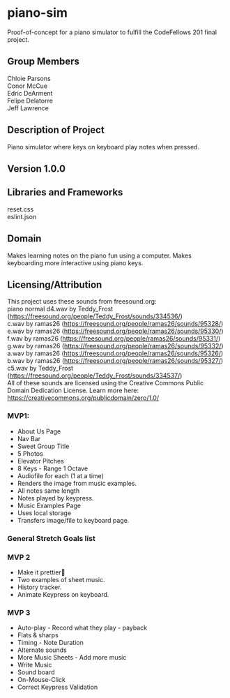 # piano-sim
Proof-of-concept for a piano simulator to fulfill the CodeFellows 201 final project.

## Group Members
Chloie Parsons\
Conor McCue\
Edric DeArment\
Felipe Delatorre\
Jeff Lawrence

## Description of Project
Piano simulator where keys on keyboard play notes when pressed. 

## Version 1.0.0

## Libraries and Frameworks
reset.css\
eslint.json

## Domain
Makes learning notes on the piano fun using a computer. Makes keyboarding more interactive using piano keys.

## Licensing/Attribution
This project uses these sounds from freesound.org:\
piano normal d4.wav by Teddy_Frost (https://freesound.org/people/Teddy_Frost/sounds/334536/)\
c.wav by ramas26 (https://freesound.org/people/ramas26/sounds/95328/)\
e.wav by ramas26 (https://freesound.org/people/ramas26/sounds/95330/)\
f.wav by ramas26 (https://freesound.org/people/ramas26/sounds/95331/)\
g.wav by ramas26 (https://freesound.org/people/ramas26/sounds/95332/)\
a.wav by ramas26 (https://freesound.org/people/ramas26/sounds/95326/)\
b.wav by ramas26 (https://freesound.org/people/ramas26/sounds/95327/)\
c5.wav by Teddy_Frost (https://freesound.org/people/Teddy_Frost/sounds/334537/)\
All of these sounds are licensed using the Creative Commons Public Domain Dedication License. Learn more here: https://creativecommons.org/publicdomain/zero/1.0/


### MVP1:
* About Us Page
* Nav Bar
* Sweet Group Title
* 5 Photos
* Elevator Pitches
* 8 Keys - Range 1 Octave
* Audiofile for each (1 at a time)
* Renders the image from music examples.
* All notes same length
* Notes played by keypress.
* Music Examples Page
* Uses local storage
* Transfers image/file to keyboard page.

### General Stretch Goals list
### MVP 2
* Make it prettier
* Two examples of sheet music.
* History tracker.
* Animate Keypress on keyboard.

### MVP 3
* Auto-play - Record what they play - payback
* Flats & sharps
* Timing - Note Duration
* Alternate sounds
* More Music Sheets - Add more music 
* Write Music
* Sound board
* On-Mouse-Click
* Correct Keypress Validation
